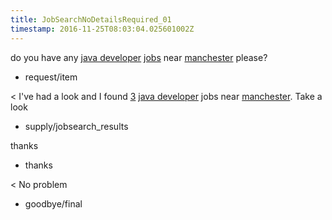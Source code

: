 ```yaml
---
title: JobSearchNoDetailsRequired_01
timestamp: 2016-11-25T08:03:04.025601002Z
---
```


do you have any [java developer](jobrole) [jobs](item_type) near [manchester](location) please?
* request/item

< I've had a look and I found [3](jobcount) [java developer](jobrole) jobs near [manchester](location). Take a look
* supply/jobsearch_results

thanks
* thanks

< No problem
* goodbye/final
